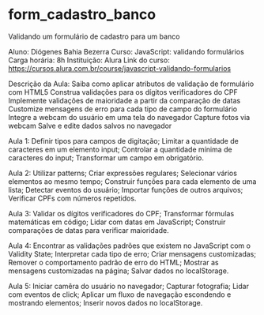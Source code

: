 # form_cadastro_banco
Validando um formulário de cadastro para um banco

Aluno: Diógenes Bahia Bezerra
Curso: JavaScript: validando formulários
Carga horária: 8h
Instituição: Alura
Link do curso: https://cursos.alura.com.br/course/javascript-validando-formularios

Descrição da Aula:
    Saiba como aplicar atributos de validação de formulário com HTML5
    Construa validações para os dígitos verificadores do CPF
    Implemente validações de maioridade a partir da comparação de datas
    Customize mensagens de erro para cada tipo de campo do formulário
    Integre a webcam do usuário em uma tela do navegador
    Capture fotos via webcam
    Salve e edite dados salvos no navegador

Aula 1:
    Definir tipos para campos de digitação;
    Limitar a quantidade de caracteres em um elemento input;
    Controlar a quantidade mínima de caracteres do input;
    Transformar um campo em obrigatório.

Aula 2:
    Utilizar patterns;
    Criar expressões regulares;
    Selecionar vários elementos ao mesmo tempo;
    Construir funções para cada elemento de uma lista;
    Detectar eventos do usuário;
    Importar funções de outros arquivos;
    Verificar CPFs com números repetidos.

Aula 3:
    Validar os dígitos verificadores do CPF;
    Transformar fórmulas matemáticas em código;
    Lidar com datas em JavaScript;
    Construir comparações de datas para verificar maioridade.

Aula 4:
    Encontrar as validações padrões que existem no JavaScript com o Validity State;
    Interpretar cada tipo de erro;
    Criar mensagens customizadas;
    Remover o comportamento padrão de erro do HTML;
    Mostrar as mensagens customizadas na página;
    Salvar dados no localStorage.

Aula 5:
     Iniciar camêra do usuário no navegador;
    Capturar fotografia;
    Lidar com eventos de click;
    Aplicar um fluxo de navegação escondendo e mostrando elementos;
    Inserir novos dados no localStorage.
